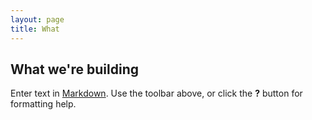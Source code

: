 ```yaml
---
layout: page
title: What
---
```


## What we're building

Enter text in [Markdown](http://daringfireball.net/projects/markdown/). Use the toolbar above, or click the **?** button for formatting help.
